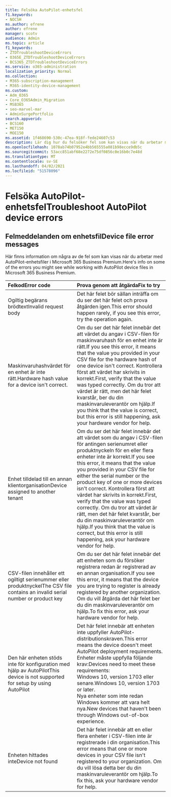 ```yaml
---
title: Felsöka AutoPilot-enhetsfel
f1.keywords:
- NOCSH
ms.author: efrene
author: efrene
manager: scotv
audience: Admin
ms.topic: article
f1_keywords:
- ZTDTroubleshootDeviceErrors
- O365E_ZTDTroubleshootDeviceErrors
- BCS365_ZTDTroubleshootDeviceErrors
ms.service: o365-administration
localization_priority: Normal
ms.collection:
- M365-subscription-management
- M365-identity-device-management
ms.custom:
- Adm_O365
- Core_O365Admin_Migration
- MSB365
- seo-marvel-mar
- AdminSurgePortfolio
search.appverid:
- BCS160
- MET150
- MOE150
ms.assetid: 1f468690-530c-47ea-918f-fede24607c53
description: Lär dig hur du felsöker fel som kan visas när du arbetar med AutoPilot-enhetsfiler i Microsoft 365 Business Premium.
ms.openlocfilehash: 1078ab74b07952e4bb565555a081b98ecce9db5c
ms.sourcegitcommit: 53acc851abf68e2272e75df0856c0e16b0c7e48d
ms.translationtype: MT
ms.contentlocale: sv-SE
ms.lasthandoff: 04/02/2021
ms.locfileid: "51578096"
---
```

# <a name="troubleshoot-autopilot-device-errors"></a><span data-ttu-id="bb3f4-103">Felsöka AutoPilot-enhetsfel</span><span class="sxs-lookup"><span data-stu-id="bb3f4-103">Troubleshoot AutoPilot device errors</span></span>

## <a name="device-file-error-messages"></a><span data-ttu-id="bb3f4-104">Felmeddelanden om enhetsfil</span><span class="sxs-lookup"><span data-stu-id="bb3f4-104">Device file error messages</span></span>

<span data-ttu-id="bb3f4-105">Här finns information om några av de fel som kan visas när du arbetar med AutoPilot-enhetsfiler i Microsoft 365 Business Premium.</span><span class="sxs-lookup"><span data-stu-id="bb3f4-105">Here's info on some of the errors you might see while working with AutoPilot device files in Microsoft 365 Business Premium.</span></span> 
  
|<span data-ttu-id="bb3f4-106">**Felkod**</span><span class="sxs-lookup"><span data-stu-id="bb3f4-106">**Error code**</span></span>|<span data-ttu-id="bb3f4-107">**Prova genom att åtgärda**</span><span class="sxs-lookup"><span data-stu-id="bb3f4-107">**Fix to try**</span></span>|
|:-----|:-----|
|<span data-ttu-id="bb3f4-108">Ogiltig begärans brödtext</span><span class="sxs-lookup"><span data-stu-id="bb3f4-108">Invalid request body</span></span>  <br/> |<span data-ttu-id="bb3f4-109">Det här felet bör sällan inträffa om du ser det här felet och prova åtgärden igen.</span><span class="sxs-lookup"><span data-stu-id="bb3f4-109">This error should happen rarely, if you see this error, try the operation again.</span></span>  <br/> |
|<span data-ttu-id="bb3f4-110">Maskinvaruhashvärdet för en enhet är inte rätt.</span><span class="sxs-lookup"><span data-stu-id="bb3f4-110">Hardware hash value for a device isn't correct.</span></span>  <br/> |<span data-ttu-id="bb3f4-111">Om du ser det här felet innebär det att värdet du angav i CSV-filen för maskinvaruhash för en enhet inte är rätt.</span><span class="sxs-lookup"><span data-stu-id="bb3f4-111">If you see this error, it means that the value you provided in your CSV file for the hardware hash of one device isn't correct.</span></span> <span data-ttu-id="bb3f4-112">Kontrollera först att värdet har skrivits in korrekt.</span><span class="sxs-lookup"><span data-stu-id="bb3f4-112">First, verify that the value was typed correctly.</span></span> <span data-ttu-id="bb3f4-113">Om du tror att värdet är rätt, men det här felet kvarstår, ber du din maskinvaruleverantör om hjälp.</span><span class="sxs-lookup"><span data-stu-id="bb3f4-113">If you think that the value is correct, but this error is still happening, ask your hardware vendor for help.</span></span>  <br/> |
|<span data-ttu-id="bb3f4-114">Enhet tilldelad till en annan klientorganisation</span><span class="sxs-lookup"><span data-stu-id="bb3f4-114">Device assigned to another tenant</span></span>  <br/> |<span data-ttu-id="bb3f4-115">Om du ser det här felet innebär det att värdet som du angav i CSV-filen för antingen serienumret eller produktnyckeln för en eller flera enheter inte är korrekt.</span><span class="sxs-lookup"><span data-stu-id="bb3f4-115">If you see this error, it means that the value you provided in your CSV file for either the serial number or the product key of one or more devices isn't correct.</span></span> <span data-ttu-id="bb3f4-116">Kontrollera först att värdet har skrivits in korrekt.</span><span class="sxs-lookup"><span data-stu-id="bb3f4-116">First, verify that the value was typed correctly.</span></span> <span data-ttu-id="bb3f4-117">Om du tror att värdet är rätt, men det här felet kvarstår, ber du din maskinvaruleverantör om hjälp.</span><span class="sxs-lookup"><span data-stu-id="bb3f4-117">If you think that the value is correct, but this error is still happening, ask your hardware vendor for help.</span></span>  <br/> |
|<span data-ttu-id="bb3f4-118">CSV-filen innehåller ett ogiltigt serienummer eller produktnyckel</span><span class="sxs-lookup"><span data-stu-id="bb3f4-118">The CSV file contains an invalid serial number or product key</span></span>  <br/> |<span data-ttu-id="bb3f4-119">Om du ser det här felet innebär det att enheten som du försöker registrera redan är registrerad av en annan organisation.</span><span class="sxs-lookup"><span data-stu-id="bb3f4-119">If you see this error, it means that the device you are trying to register is already registered by another organization.</span></span> <span data-ttu-id="bb3f4-120">Om du vill åtgärda det här felet ber du din maskinvaruleverantör om hjälp.</span><span class="sxs-lookup"><span data-stu-id="bb3f4-120">To fix this error, ask your hardware vendor for help.</span></span>  <br/> |
|<span data-ttu-id="bb3f4-121">Den här enheten stöds inte för konfiguration med hjälp av AutoPilot</span><span class="sxs-lookup"><span data-stu-id="bb3f4-121">This device is not supported for setup by using AutoPilot</span></span>  <br/> | <span data-ttu-id="bb3f4-122">Det här felet innebär att enheten inte uppfyller AutoPilot-distributionskraven.</span><span class="sxs-lookup"><span data-stu-id="bb3f4-122">This error means the device doesn't meet AutoPilot deployment requirements.</span></span> <span data-ttu-id="bb3f4-123">Enheter måste uppfylla följande krav:</span><span class="sxs-lookup"><span data-stu-id="bb3f4-123">Devices need to meet these requirements:</span></span>  <br/>  <span data-ttu-id="bb3f4-124">Windows 10, version 1703 eller senare.</span><span class="sxs-lookup"><span data-stu-id="bb3f4-124">Windows 10, version 1703 or later.</span></span>  <br/>  <span data-ttu-id="bb3f4-125">Nya enheter som inte redan Windows kommer att vara helt nya.</span><span class="sxs-lookup"><span data-stu-id="bb3f4-125">New devices that haven't been through Windows out-of-box experience.</span></span>  <br/> |
|<span data-ttu-id="bb3f4-126">Enheten hittades inte</span><span class="sxs-lookup"><span data-stu-id="bb3f4-126">Device not found</span></span>  <br/> |<span data-ttu-id="bb3f4-127">Det här felet innebär att en eller flera enheter i CSV-filen inte är registrerade i din organisation.</span><span class="sxs-lookup"><span data-stu-id="bb3f4-127">This error means that one or more devices in your CSV file isn't registered to your organization.</span></span> <span data-ttu-id="bb3f4-128">Om du vill lösa detta ber du din maskinvaruleverantör om hjälp.</span><span class="sxs-lookup"><span data-stu-id="bb3f4-128">To fix this, ask your hardware vendor for help.</span></span>  <br/> |
